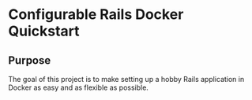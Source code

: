 # Configurable Rails Docker Quickstart

## Purpose

The goal of this project is to make setting up a hobby Rails application in Docker as easy and as flexible as possible.
